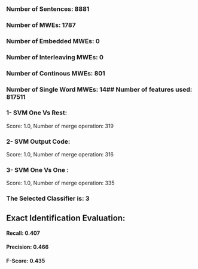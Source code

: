 ### Number of Sentences: 8881
### Number of MWEs: 1787

### Number of Embedded MWEs: 0

### Number of Interleaving MWEs: 0

### Number of Continous MWEs: 801

### Number of Single Word MWEs: 14## Number of features used: 817511

### 1- SVM One Vs Rest: 
Score: 1.0, Number of merge operation: 319
### 2- SVM Output Code: 
Score: 1.0, Number of merge operation: 316
### 3- SVM One Vs One : 
Score: 1.0, Number of merge operation: 335
### The Selected Classifier is: 3
## Exact Identification Evaluation: 
#### Recall: 0.407
#### Precision: 0.466
#### F-Score: 0.435
